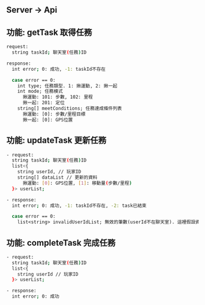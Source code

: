 ## Server -> Api

## 功能: getTask 取得任務

```bash
request:
  string taskId; 聊天室(任務)ID
```

```bash
response:
  int error; 0: 成功, -1: taskId不存在

  case error == 0:
    int type; 任務類型. 1: 揪運動, 2: 揪一起
    int mode; 任務模式
      揪運動: 101: 步數, 102: 里程
      揪一起: 201: 定位
    string[] meetConditions; 任務達成條件列表
      揪運動: [0]: 步數/里程目標
      揪一起: [0]: GPS位置
```

## 功能: updateTask 更新任務

```bash
- request:
  string taskId; 聊天室(任務)ID
  list<{
    string userId, // 玩家ID
    string[] dataList // 更新的資料
      揪運動: [0]: GPS位置, [1]: 移動量(步數/里程)
  }> userList;
```

```bash
- response:
  int error; 0: 成功, -1: taskId不存在, -2: task已結束

  case error == 0:
    list<string> invalidUserIdList; 無效的筆數(userId不在聊天室). 這裡假設資料都是正確的, 所以只回傳有誤的
```

## 功能: completeTask 完成任務

```bash
- request:
  string taskId; 聊天室(任務)ID
  list<{
    string userId // 玩家ID
  }> userList;
```

```bash
- response:
  int error; 0: 成功
```
